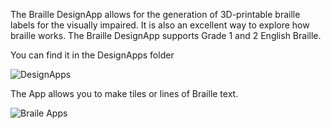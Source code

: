 
The Braille DesignApp allows for the generation of 3D-printable braille labels for the visually impaired. It is also an excellent way to explore how braille works. The Braille DesignApp supports Grade 1 and 2 English Braille.

You can find it in the DesignApps folder

![DesignApps](https://lh3.googleusercontent.com/vehxWvAGA601jOgoaITkKmzOxBvUALp9uScSe7wKOiY-UQns_gjR0gW7Rx-eaxeNw2z_jjgVSOVDLoB8ncV6D8Wjew)

The App allows you to make tiles or lines of Braille text.

![Braile Apps](https://lh3.googleusercontent.com/rKAnThI4JgSA05JQJAlyC-zepHO4eIEhwdR4Qurk8i8olRFbaugw9vfISGwk0fYAToXJ7GSLTvhyPWwwqomeCZFLDA)
